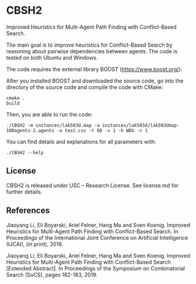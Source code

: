 # CBSH2
 Improved Heuristics for Multi-Agent Path Finding with Conflict-Based Search.
 
 The main goal is to improve heuristics for Conflict-Based Search by reasoning about pairwise dependencies between agents. The code is tested on both Ubuntu and Windows.
 
 The code requires the external library BOOST (https://www.boost.org/).
 
 After you installed BOOST and downloaded the source code, go into the directory of the source code and compile the code with CMake: 
```
cmake .
build
```

Then, you are able to run the code:
```
./CBSH2 -m instances/lak503d.map -a instances/lak503d/lak503dmap-100agents-2.agents -o test.csv -t 60 -s 1 -h WDG -r 1
```

You can find details and explanations for all parameters with:
```
./CBSH2 --help
```

## License
 CBSH2 is released under USC – Research License. See license.md for further details.
 
## References
 Jiaoyang Li, Eli Boyarski, Ariel Felner, Hang Ma and Sven Koenig. Improved Heuristics for Multi-Agent Path Finding with Conflict-Based Search. In Proceedings of the International Joint Conference on Artificial Intelligence (IJCAI), (in print), 2019.
 
 Jiaoyang Li, Eli Boyarski, Ariel Felner, Hang Ma and Sven Koenig. Improved Heuristics for Multi-Agent Path Finding with Conflict-Based Search \[Extended Abstract\]. In Proceedings of the Symposium on Combinatorial Search (SoCS), pages 182-183, 2019.
